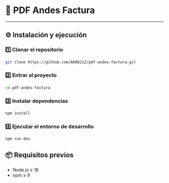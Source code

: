 # 📄 PDF Andes Factura

---

## ⚙️ Instalación y ejecución

### 1️⃣ Clonar el repositorio
```bash
git clone https://github.com/AR00212/pdf-andes-factura.git
````

### 2️⃣ Entrar al proyecto

```bash
cd pdf-andes-factura
```

### 3️⃣ Instalar dependencias

```bash
npm install
```

### 4️⃣ Ejecutar el entorno de desarrollo

```bash
npm run dev
```


## 📦 Requisitos previos

* Node.js ≥ 18
* npm ≥ 9

